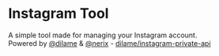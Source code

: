 # Instagram Tool
A simple tool made for managing your Instagram account. <br>
Powered by [@dilame](https://github.com/dilame) & [@nerix](https://github.com/Nerixyz) - [dilame/instagram-private-api](https://github.com/dilame/instagram-private-api)
